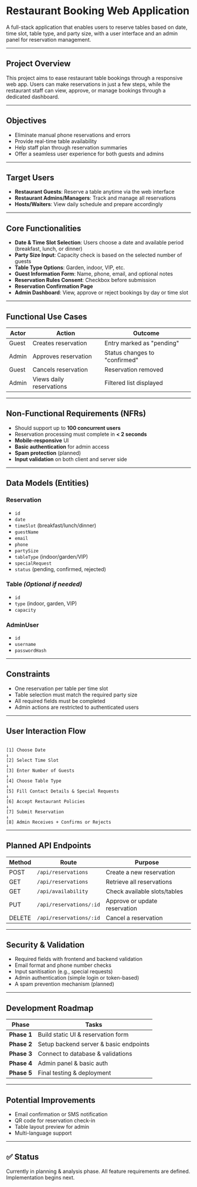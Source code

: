 # Restaurant Booking Web Application

A full-stack application that enables users to reserve tables based on date, time slot, table type, and party size, with a user interface and an admin panel for reservation management.

---

## Project Overview

This project aims to ease restaurant table bookings through a responsive web app. Users can make reservations in just a few steps, while the restaurant staff can view, approve, or manage bookings through a dedicated dashboard.

---


## Objectives

- Eliminate manual phone reservations and errors
- Provide real-time table availability
- Help staff plan through reservation summaries
- Offer a seamless user experience for both guests and admins

---

## Target Users

- **Restaurant Guests**: Reserve a table anytime via the web interface  
- **Restaurant Admins/Managers**: Track and manage all reservations  
- **Hosts/Waiters**: View daily schedule and prepare accordingly  

---

## Core Functionalities

- **Date & Time Slot Selection**: Users choose a date and available period (breakfast, lunch, or dinner)  
- **Party Size Input**: Capacity check is based on the selected number of guests  
- **Table Type Options**: Garden, indoor, VIP, etc.  
- **Guest Information Form**: Name, phone, email, and optional notes  
- **Reservation Rules Consent**: Checkbox before submission  
- **Reservation Confirmation Page**  
- **Admin Dashboard**: View, approve or reject bookings by day or time slot  

---

## Functional Use Cases

| Actor     | Action                         | Outcome                          |
|-----------|--------------------------------|----------------------------------|
| Guest     | Creates reservation            | Entry marked as "pending"        |
| Admin     | Approves reservation           | Status changes to "confirmed"    |
| Guest     | Cancels reservation            | Reservation removed              |
| Admin     | Views daily reservations       | Filtered list displayed          |

---

## Non-Functional Requirements (NFRs)

- Should support up to **100 concurrent users**
- Reservation processing must complete in **< 2 seconds**
- **Mobile-responsive** UI
- **Basic authentication** for admin access
- **Spam protection** (planned)
- **Input validation** on both client and server side

---

## Data Models (Entities)

### Reservation
- `id`
- `date`
- `timeSlot` (breakfast/lunch/dinner)
- `guestName`
- `email`
- `phone`
- `partySize`
- `tableType` (indoor/garden/VIP)
- `specialRequest`
- `status` (pending, confirmed, rejected)

### Table *(Optional if needed)*
- `id`
- `type` (indoor, garden, VIP)
- `capacity`

### AdminUser
- `id`
- `username`
- `passwordHash`

---

## Constraints

- One reservation per table per time slot
- Table selection must match the required party size
- All required fields must be completed
- Admin actions are restricted to authenticated users

---

##  User Interaction Flow


```text

[1] Choose Date
↓
[2] Select Time Slot 
↓
[3] Enter Number of Guests
↓
[4] Choose Table Type 
↓
[5] Fill Contact Details & Special Requests
↓
[6] Accept Restaurant Policies
↓
[7] Submit Reservation
↓
[8] Admin Receives + Confirms or Rejects

```


---

##  Planned API Endpoints

| Method | Route                       | Purpose                       |
|--------|-----------------------------|-------------------------------|
| POST   | `/api/reservations`         | Create a new reservation      |
| GET    | `/api/reservations`         | Retrieve all reservations     |
| GET    | `/api/availability`         | Check available slots/tables  |
| PUT    | `/api/reservations/:id`     | Approve or update reservation |
| DELETE | `/api/reservations/:id`     | Cancel a reservation          |

---

## Security & Validation

- Required fields with frontend and backend validation  
- Email format and phone number checks  
- Input sanitisation (e.g., special requests)  
- Admin authentication (simple login or token-based)  
- A spam prevention mechanism (planned) 

---

## Development Roadmap

| Phase         | Tasks                                   |
|---------------|-----------------------------------------|
| **Phase 1**   | Build static UI & reservation form      |
| **Phase 2**   | Setup backend server & basic endpoints  |
| **Phase 3**   | Connect to database & validations       |
| **Phase 4**   | Admin panel & basic auth                |
| **Phase 5**   | Final testing & deployment              |

---

## Potential Improvements

- Email confirmation or SMS notification  
- QR code for reservation check-in  
- Table layout preview for admin  
- Multi-language support  

---


## ✅ Status

Currently in planning & analysis phase. All feature requirements are defined. Implementation begins next.
